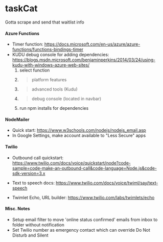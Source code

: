 # taskCat
Gotta scrape and send that waitlist info


#### Azure Functions
- Timer function: https://docs.microsoft.com/en-us/azure/azure-functions/functions-bindings-timer
- KUDU debug console for adding dependencies: https://blogs.msdn.microsoft.com/benjaminperkins/2014/03/24/using-kudu-with-windows-azure-web-sites/
    1. select function
    2. > platform features
    3. > advanced tools (Kudu)
    4. > debug console (located in navbar)
    5. run npm installs for dependencies


#### NodeMailer
- Quick start: https://www.w3schools.com/nodejs/nodejs_email.asp
- In Google Settings, make account available to "Less Secure" apps


#### Twilio
- Outbound call quickstart: https://www.twilio.com/docs/voice/quickstart/node?code-sample=code-make-an-outbound-call&code-language=Node.js&code-sdk-version=3.x

- Text to speech docs: https://www.twilio.com/docs/voice/twiml/say/text-speech
- Twimlet Echo, URL builder: https://www.twilio.com/labs/twimlets/echo



#### Misc. Notes
- Setup email filter to move 'online status confirmed' emails from inbox to folder without notification
- Set Twilio number as emergency contact which can override Do Not Disturb and Silent